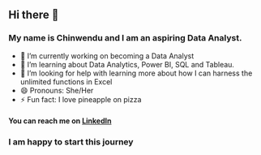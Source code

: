 ## Hi there 👋
### My name is Chinwendu and I am an aspiring Data Analyst.
 
- 🔭 I’m currently working on becoming a Data Analyst
- 🌱 I’m learning about Data Analytics, Power BI, SQL and Tableau.
- 🤔 I’m looking for help with learning more about how I can harness the unlimited functions in Excel
- 😄 Pronouns: She/Her
- ⚡ Fun fact: I love pineapple on pizza

#### You can reach me on [LinkedIn](https://www.linkedin.com/in/chinwendu-okongwu-mba-cc-377b8363/)
<!--
**wenny4me/wenny4me** is a ✨ _special_ ✨ repository because its `README.md` (this file) appears on your GitHub profile.

Here are some ideas to get you started:

- 🔭 I’m currently working on ...
- 🌱 I’m currently learning about Data Analytics, Power BI, SQL and Tableau.
- 👯 I’m looking to collaborate on ...
- 🤔 I’m looking for help with ...
- 💬 Ask me about ...
- 📫 How to reach me: ...
- 😄 Pronouns: ...
- ⚡ Fun fact: ...
-->
### I am happy to start this journey
